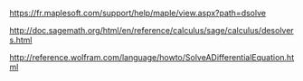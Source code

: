 


https://fr.maplesoft.com/support/help/maple/view.aspx?path=dsolve

http://doc.sagemath.org/html/en/reference/calculus/sage/calculus/desolvers.html

http://reference.wolfram.com/language/howto/SolveADifferentialEquation.html
